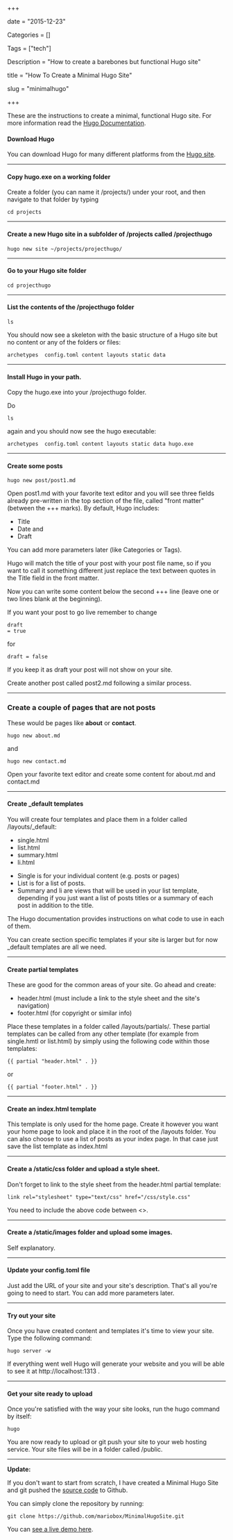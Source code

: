 +++

date = "2015-12-23"

Categories = []

Tags = ["tech"]

Description = "How to create a barebones but functional Hugo site"

title = "How To Create a Minimal Hugo Site"

slug = "minimalhugo"

+++


These are the instructions to create a minimal, functional Hugo site. For more information read the [Hugo Documentation](http://gohugo.io/overview/introduction/).

#### Download Hugo 

You can download Hugo for many different platforms from the [Hugo site](http://gohugo.io).

-----

#### Copy hugo.exe on a working folder

Create a folder (you can name it /projects/) under your root, and then navigate to that folder by typing

<pre><code>cd projects</code></pre>

-----

#### Create a new Hugo site in a subfolder of /projects called /projecthugo

<pre><code>hugo new site ~/projects/projecthugo/</code></pre>

-----

#### Go to your Hugo site folder

<pre><code>cd projecthugo</code></pre>

-----

#### List the contents of the /projecthugo folder

<pre><code>ls</code></pre>

You should now see a skeleton with the basic structure of a Hugo site but no content or any of the folders or files:

<pre><code>archetypes  config.toml content layouts static data</code></pre>

-----

#### Install Hugo in your path.

Copy the hugo.exe into your /projecthugo folder.

Do <pre><code>ls</code></pre> 

again and you should now see the hugo executable:

<pre><code>archetypes  config.toml content layouts static data hugo.exe</code></pre>

-----

#### Create some posts

<pre><code>hugo new post/post1.md</code></pre>

Open post1.md with your favorite text editor and you will see three fields already pre-written in the top section of the file, called "front matter" (between the +++ marks). By default, Hugo includes:

* Title
* Date and 
* Draft 

You can add more parameters later (like Categories or Tags).

Hugo will match the title of your post with your post file name, so if you want to call it something different just replace the text between quotes in the Title field in the front matter.

Now you can write some content below the second +++ line (leave one or two lines blank at the beginning).

If you want your post to go live remember to change <pre><code>draft = true</pre></code> for <pre><code>draft = false</code></pre>

If you keep it as draft your post will not show on your site.

Create another post called post2.md following a similar process.

-----

### Create a couple of pages that are not posts

These would be pages like **about** or **contact**.

<pre><code>hugo new about.md</code></pre>

and

<pre><code>hugo new contact.md</code></pre>

Open your favorite text editor and create some content for about.md and contact.md

-----

#### Create _default templates

You will create four templates and place them in a folder called /layouts/_default:

- single.html
- list.html
- summary.html
- li.html

* Single is for your individual content (e.g. posts or pages)
* List is for a list of posts.
* Summary and li are views that will be used in your list template, depending if you just want a list of posts titles or a summary of each post in addition to the title.

The Hugo documentation provides instructions on what code to use in each of them.

You can create section specific templates if your site is larger but for now _default templates are all we need.

-----

#### Create partial templates

These are good for the common areas of your site. Go ahead and create:

* header.html (must include a link to the style sheet and the site's navigation)
* footer.html (for copyright or similar info)

Place these templates in a folder called /layouts/partials/. These partial templates can be called from any other template (for example from single.hmtl or list.html) by simply using the following code within those templates:

<pre><code>{{ partial "header.html" . }}</code></pre>

or 

<pre><code>{{ partial "footer.html" . }}</code></pre>

-----

#### Create an index.html template

This template is only used for the home page. Create it however you want your home page to look and place it in the root of the /layouts folder.  You can also choose to use a list of posts as your index page. In that case just save the list template as index.html

-----

#### Create a /static/css folder and upload a style sheet.

Don't forget to link to the style sheet from the header.html partial template:

<pre><code>link rel="stylesheet" type="text/css" href="/css/style.css"</code></pre>

You need to include the above code between <>.

-----

#### Create a /static/images folder and upload some images.

Self explanatory.

-----

#### Update your config.toml file

Just add the URL of your site and your site's description. That's all you're going to need to start. You can add more parameters later.

-----

#### Try out your site

Once you have created content and templates it's time to view your site. Type the following command:

<pre><code>hugo server -w</code></pre>

If everything went well Hugo will generate your website and you will be able to see it at http://localhost:1313 . 

-----

#### Get your site ready to upload

Once you're satisfied with the way your site looks, run the hugo command by itself:

<pre><code>hugo</code></pre>

You are now ready to upload or git push your site to your web hosting service. Your site files will be in a folder called /public.

-----

**Update:**

If you don't want to start from scratch, I have created a Minimal Hugo Site and git pushed the [source code](https://github.com/mariobox/MinimalHugoSite) to Github. 

You can simply clone the repository by running:

<pre><code>git clone https://github.com/mariobox/MinimalHugoSite.git</code></pre>

You can [see a live demo here](http://mariobox.github.io/minimalhugodemo/).



